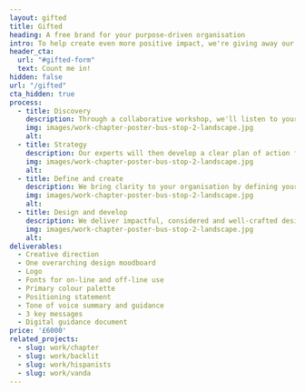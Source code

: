 ```yaml
---
layout: gifted
title: Gifted
heading: A free brand for your purpose-driven organisation
intro: To help create even more positive impact, we're giving away our Essential brand package to one charity, non-profit or impact-based business.
header_cta:
  url: "#gifted-form"
  text: Count me in!
hidden: false
url: "/gifted"
cta_hidden: true
process:
  - title: Discovery
    description: Through a collaborative workshop, we'll listen to your unique needs, question assumptions and get under the skin of what you want to achieve.
    img: images/work-chapter-poster-bus-stop-2-landscape.jpg
    alt:
  - title: Strategy
    description: Our experts will then develop a clear plan of action for your brand project, grounded in research and insights into your organisation and your audiences.
    img: images/work-chapter-poster-bus-stop-2-landscape.jpg
    alt:
  - title: Define and create
    description: We bring clarity to your organisation by defining your brand strategy and create the foundations for future by outlining your brand vision and personality.
    img: images/work-chapter-poster-bus-stop-2-landscape.jpg
    alt:
  - title: Design and develop
    description: We deliver impactful, considered and well-crafted design routes before developing a comprehensive visual identity. This is shared through a guidelines document, giving you the tools you need to take control of your brand.
    img: images/work-chapter-poster-bus-stop-2-landscape.jpg
    alt:
deliverables:
  - Creative direction
  - One overarching design moodboard 
  - Logo 
  - Fonts for on-line and off-line use
  - Primary colour palette
  - Positioning statement
  - Tone of voice summary and guidance
  - 3 key messages
  - Digital guidance document
price: '£6000'
related_projects:
  - slug: work/chapter
  - slug: work/backlit
  - slug: work/hispanists
  - slug: work/vanda
---
```



